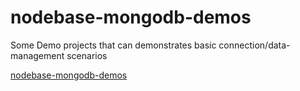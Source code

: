 # nodebase-mongodb-demos

Some Demo projects that can demonstrates basic connection/data-management scenarios

[nodebase-mongodb-demos](https://github.com/evalle-mx/nodebase-mongodb-demos)
